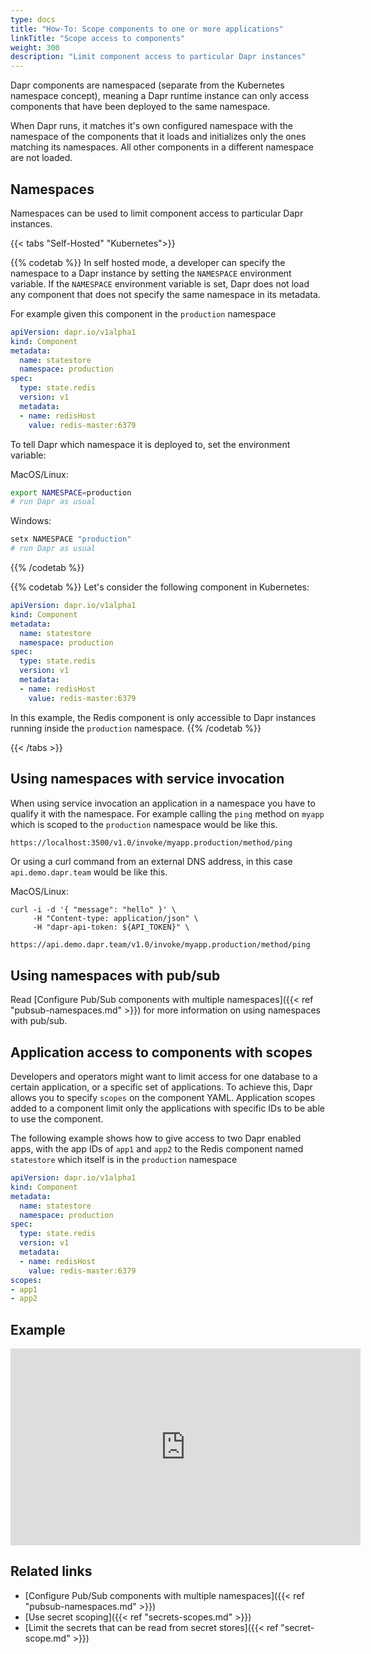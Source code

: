 ```yaml
---
type: docs
title: "How-To: Scope components to one or more applications"
linkTitle: "Scope access to components"
weight: 300
description: "Limit component access to particular Dapr instances"
---
```


Dapr components are namespaced (separate from the Kubernetes namespace concept), meaning a Dapr runtime instance can only access components that have been deployed to the same namespace.

When Dapr runs, it matches it's own configured namespace with the namespace of the components that it loads and initializes only the ones matching its namespaces. All other components in a different namespace are not loaded.

## Namespaces
Namespaces can be used to limit component access to particular Dapr instances.

{{< tabs "Self-Hosted" "Kubernetes">}}

{{% codetab %}}
In self hosted mode, a developer can specify the namespace to a Dapr instance by setting the `NAMESPACE` environment variable.
If the `NAMESPACE` environment variable is set, Dapr does not load any component that does not specify the same namespace in its metadata.

For example given this component in the `production` namespace
```yaml
apiVersion: dapr.io/v1alpha1
kind: Component
metadata:
  name: statestore
  namespace: production
spec:
  type: state.redis
  version: v1
  metadata:
  - name: redisHost
    value: redis-master:6379
```

To tell Dapr which namespace it is deployed to, set the environment variable:

MacOS/Linux:

```bash
export NAMESPACE=production
# run Dapr as usual
```
Windows:

```powershell
setx NAMESPACE "production"
# run Dapr as usual
```
{{% /codetab %}}

{{% codetab %}}
Let's consider the following component in Kubernetes:

```yaml
apiVersion: dapr.io/v1alpha1
kind: Component
metadata:
  name: statestore
  namespace: production
spec:
  type: state.redis
  version: v1
  metadata:
  - name: redisHost
    value: redis-master:6379
```

In this example, the Redis component is only accessible to Dapr instances running inside the `production` namespace.
{{% /codetab %}}

{{< /tabs >}}

## Using namespaces with service invocation

When using service invocation an application in a namespace you have to qualify it with the namespace. For example calling the `ping` method on `myapp` which is scoped to the `production` namespace would be like this.

```bash
https://localhost:3500/v1.0/invoke/myapp.production/method/ping
```

Or using a curl command from an external DNS address, in this case `api.demo.dapr.team` would be like this.

MacOS/Linux:
```
curl -i -d '{ "message": "hello" }' \
     -H "Content-type: application/json" \
     -H "dapr-api-token: ${API_TOKEN}" \
     https://api.demo.dapr.team/v1.0/invoke/myapp.production/method/ping
```

## Using namespaces with pub/sub
Read [Configure Pub/Sub components with multiple namespaces]({{< ref "pubsub-namespaces.md" >}}) for more information on using namespaces with pub/sub.

## Application access to components with scopes

Developers and operators might want to limit access for one database to a certain application, or a specific set of applications.
To achieve this, Dapr allows you to specify `scopes` on the component YAML. Application scopes added to a component limit only the applications with specific IDs to be able to use the component.

The following example shows how to give access to two Dapr enabled apps, with the app IDs of `app1` and `app2` to the Redis component named `statestore` which itself is in the `production` namespace

```yaml
apiVersion: dapr.io/v1alpha1
kind: Component
metadata:
  name: statestore
  namespace: production
spec:
  type: state.redis
  version: v1
  metadata:
  - name: redisHost
    value: redis-master:6379
scopes:
- app1
- app2
```

## Example

<div class="embed-responsive embed-responsive-16by9">
<iframe width="560" height="315" src="https://www.youtube.com/embed/8W-iBDNvCUM?start=1763" frameborder="0" allow="accelerometer; autoplay; clipboard-write; encrypted-media; gyroscope; picture-in-picture" allowfullscreen></iframe>
</div>

## Related links

- [Configure Pub/Sub components with multiple namespaces]({{< ref "pubsub-namespaces.md" >}})
- [Use secret scoping]({{< ref "secrets-scopes.md" >}})
- [Limit the secrets that can be read from secret stores]({{< ref "secret-scope.md" >}})
